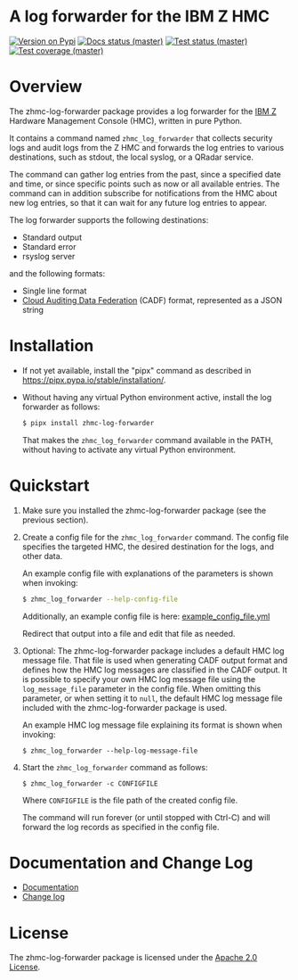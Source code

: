 # A log forwarder for the IBM Z HMC

[![Version on Pypi](https://img.shields.io/pypi/v/zhmc-log-forwarder.svg)](https://pypi.python.org/pypi/zhmc-log-forwarder/)
[![Docs status (master)](https://readthedocs.org/projects/zhmc-log-forwarder/badge/?version=latest)](https://readthedocs.org/projects/zhmc-log-forwarder/builds/)
[![Test status (master)](https://github.com/zhmcclient/zhmc-log-forwarder/actions/workflows/test.yml/badge.svg?branch=master)](https://github.com/zhmcclient/zhmc-log-forwarder/actions/workflows/test.yml?query=branch%3Amaster)
[![Test coverage (master)](https://coveralls.io/repos/github/zhmcclient/zhmc-log-forwarder/badge.svg?branch=master)](https://coveralls.io/github/zhmcclient/zhmc-log-forwarder?branch=master)

# Overview

The zhmc-log-forwarder package provides a log forwarder for the
[IBM Z](https://www.ibm.com/it-infrastructure/z) Hardware Management Console
(HMC), written in pure Python.

It contains a command named `zhmc_log_forwarder` that collects security
logs and audit logs from the Z HMC and forwards the log entries to
various destinations, such as stdout, the local syslog, or a QRadar
service.

The command can gather log entries from the past, since a specified date
and time, or since specific points such as now or all available entries.
The command can in addition subscribe for notifications from the HMC
about new log entries, so that it can wait for any future log entries to
appear.

The log forwarder supports the following destinations:

- Standard output
- Standard error
- rsyslog server

and the following formats:

- Single line format
- [Cloud Auditing Data Federation](https://www.dmtf.org/standards/cadf) (CADF)
  format, represented as a JSON string


# Installation

- If not yet available, install the "pipx" command as described in
  https://pipx.pypa.io/stable/installation/.

- Without having any virtual Python environment active, install the log
  forwarder as follows:

  ``` bash
  $ pipx install zhmc-log-forwarder
  ```

  That makes the `zhmc_log_forwarder` command available in the PATH, without
  having to activate any virtual Python environment.

# Quickstart

1.  Make sure you installed the zhmc-log-forwarder package (see the
    previous section).

2.  Create a config file for the `zhmc_log_forwarder` command. The
    config file specifies the targeted HMC, the desired destination for
    the logs, and other data.

    An example config file with explanations of the parameters is shown
    when invoking:

    ``` bash
    $ zhmc_log_forwarder --help-config-file
    ```

    Additionally, an example config file is here:
    [example_config_file.yml](https://github.com/zhmcclient/zhmc-log-forwarder/blob/master/example_config_file.yml)

    Redirect that output into a file and edit that file as needed.

3.  Optional: The zhmc-log-forwarder package includes a default HMC log
    message file. That file is used when generating CADF output format
    and defines how the HMC log messages are classified in the CADF
    output. It is possible to specify your own HMC log message file
    using the `log_message_file` parameter in the config file. When
    omitting this parameter, or when setting it to `null`, the default
    HMC log message file included with the zhmc-log-forwarder package is
    used.

    An example HMC log message file explaining its format is shown when
    invoking:

    ``` text
    $ zhmc_log_forwarder --help-log-message-file
    ```

4.  Start the `zhmc_log_forwarder` command as follows:

    ``` text
    $ zhmc_log_forwarder -c CONFIGFILE
    ```

    Where `CONFIGFILE` is the file path of the created config file.

    The command will run forever (or until stopped with Ctrl-C) and will
    forward the log records as specified in the config file.

# Documentation and Change Log

- [Documentation](http://zhmc-log-forwarder.readthedocs.io/en/stable/)
- [Change log](http://zhmc-log-forwarder.readthedocs.io/en/stable/changes.html)

# License

The zhmc-log-forwarder package is licensed under the [Apache 2.0
License](https://github.com/zhmcclient/zhmc-log-forwarder/tree/master/LICENSE).
